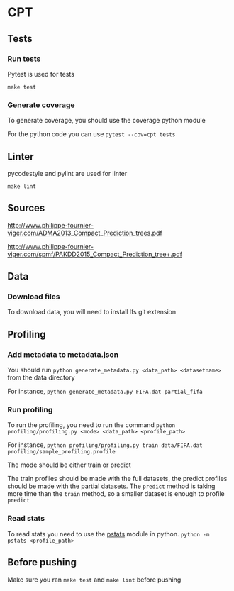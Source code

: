 # CPT

## Tests
### Run tests
Pytest is used for tests

`make test`

### Generate coverage
To generate coverage, you should use the coverage python module

For the python code you can use `pytest --cov=cpt tests`

## Linter
pycodestyle and pylint are used for linter

`make lint`

## Sources
http://www.philippe-fournier-viger.com/ADMA2013_Compact_Prediction_trees.pdf
																																																																																																																																																																												
http://www.philippe-fournier-viger.com/spmf/PAKDD2015_Compact_Prediction_tree+.pdf

## Data
### Download files
To download data, you will need to install lfs git extension

## Profiling
### Add metadata to metadata.json
You should run `python generate_metadata.py <data_path> <datasetname>` from the data directory

For instance, `python generate_metadata.py FIFA.dat partial_fifa`

### Run profiling
To run the profiling, you need to run the command `python profiling/profiling.py <mode> <data_path> <profile_path>`

For instance, `python profiling/profiling.py train data/FIFA.dat profiling/sample_profiling.profile`

The mode should be either train or predict

The train profiles should be made with the full datasets, the predict profiles should be made with the partial datasets. The `predict` method is taking more time than the `train` method, so a smaller dataset is enough to profile `predict` 

### Read stats
To read stats you need to use the [pstats](https://docs.python.org/3/library/profile.html) module in python. `python -m pstats <profile_path>`

## Before pushing
Make sure you ran `make test` and `make lint` before pushing
